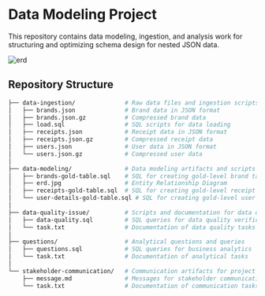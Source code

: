 # Data Modeling Project

This repository contains data modeling, ingestion, and analysis work for structuring and optimizing schema design for nested JSON data.


![erd](https://github.com/user-attachments/assets/38cd8179-9135-48ce-94f1-eda115621c61)


## Repository Structure

```bash
├── data-ingestion/              # Raw data files and ingestion scripts
│   ├── brands.json              # Brand data in JSON format
│   ├── brands.json.gz           # Compressed brand data
│   ├── load.sql                 # SQL scripts for data loading
│   ├── receipts.json            # Receipt data in JSON format
│   ├── receipts.json.gz         # Compressed receipt data
│   ├── users.json               # User data in JSON format
│   └── users.json.gz            # Compressed user data
│
├── data-modeling/               # Data modeling artifacts and scripts
│   ├── brands-gold-table.sql    # SQL for creating gold-level brand tables
│   ├── erd.jpg                  # Entity Relationship Diagram
│   ├── receipts-gold-table.sql  # SQL for creating gold-level receipt tables
│   └── user-details-gold-table.sql # SQL for creating gold-level user tables
│
├── data-quality-issue/          # Scripts and documentation for data quality checks
│   ├── data-quality.sql         # SQL queries for data quality verification
│   └── task.txt                 # Documentation of data quality tasks
│
├── questions/                   # Analytical questions and queries
│   ├── questions.sql            # SQL queries for business analytics
│   └── task.txt                 # Documentation of analytical tasks
│
└── stakeholder-communication/   # Communication artifacts for project stakeholders
    ├── message.md               # Messages for stakeholder communication
    └── task.txt                 # Documentation of communication tasks
